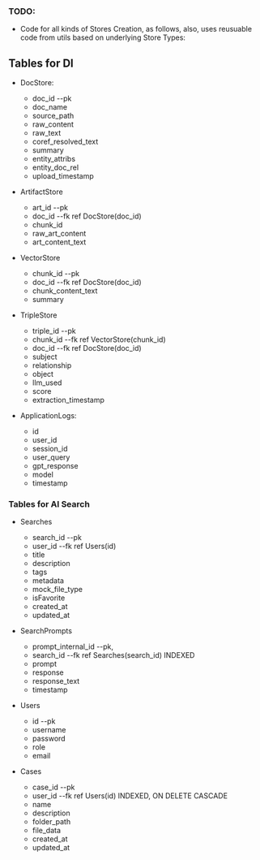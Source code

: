 ### TODO:
- Code for all kinds of Stores Creation, as follows, also, uses
reusuable code from utils based on underlying Store Types:

## Tables for DI
  - DocStore:
    - doc_id --pk
    - doc_name
    - source_path
    - raw_content
    - raw_text
    - coref_resolved_text
    - summary
    - entity_attribs
    - entity_doc_rel
    - upload_timestamp
    
  - ArtifactStore
    - art_id --pk
    - doc_id --fk ref DocStore(doc_id)
    - chunk_id
    - raw_art_content
    - art_content_text
    
  - VectorStore
    - chunk_id --pk
    - doc_id --fk ref DocStore(doc_id)
    - chunk_content_text
    - summary
    
  - TripleStore
    - triple_id --pk
    - chunk_id --fk ref VectorStore(chunk_id)
    - doc_id --fk ref DocStore(doc_id)
    - subject
    - relationship
    - object
    - llm_used
    - score
    - extraction_timestamp

  - ApplicationLogs:
    - id 
    - user_id 
    - session_id
    - user_query
    - gpt_response
    - model
    - timestamp

### Tables for AI Search
  - Searches
    - search_id --pk
    - user_id --fk ref Users(id)
    - title
    - description
    - tags
    - metadata
    - mock_file_type
    - isFavorite
    - created_at
    - updated_at
    
  - SearchPrompts
    - prompt_internal_id --pk,
    - search_id --fk ref Searches(search_id) INDEXED
    - prompt
    - response
    - response_text
    - timestamp

  - Users
    - id --pk
    - username
    - password
    - role
    - email
    
  - Cases
    - case_id --pk
    - user_id --fk ref Users(id) INDEXED, ON DELETE CASCADE 
    - name
    - description
    - folder_path
    - file_data
    - created_at
    - updated_at
    
    
  